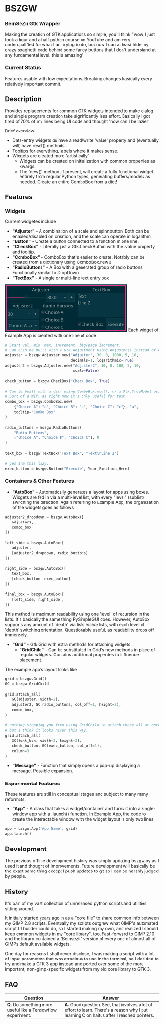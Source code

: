 # BSZGW
### BeinSeZii Gtk Wrapper
Making the creation of GTK applications so simple, you'll think "wow, I just took a hour and a half python course on YouTube and am very underqualified for what I am trying to do, but now I can at least hide my crazy spaghetti code behind some fancy buttons that I don't understand at any fundamental level. this is amazing"

### Current Status
Features usable with low expectations. Breaking changes basically every relatively important commit.

## Description
Provides replacements for common GTK widgets intended to make dialog and
simple program creation take significantly less effort. Basically I got tired
of 70% of my lines being UI code and thought 'how can I be lazier'

Brief overview:
 - Data-entry widgets *all* have a read/write 'value' property and
   (eventually will) have reset() methods.
 - Tooltips for everything, labels where it makes sense.
 - Widgets are created more 'artistically'
   - Widgets can be created on initialization with common properties as kwargs.
   - The 'new()' method, if present, will create a fully functional widget
     entirely from regular Python types, generating buffers/models as needed.
     Create an entire ComboBox from a dict!

## Features
### Widgets
Current widgetes include
 - **"Adjuster"** - A combination of a scale and spinnbutton. Both can be enabled/disabled on creation, and the scale can operate in logarithm
 - **"Button"** - Create a button connected to a function in one line.
 - **"CheckBox"** - Literally just a Gtk.CheckButton with the .value property and tooltip.
 - **"ComboBox"** - ComboBox that's easier to create. Notably can be created from a dictionary using ComboBox.new()
 - **"RadioButtons"** - A Box with a generated group of radio buttons. Functionally similar to DropDown
 - **"TextBox"** - A single or multi-line text entry box

<img src="./Example Apps/example_app.png" width="400">
Each widget of Example App is created with one line of code

```python
# Start val, min, max, increment, big/page increment.
# Can also be built with a Gtk.Adjustment using Adjuster() instead of Adjuster.new()
adjuster = bszgw.Adjuster.new("Adjuster", 30, 0, 1000, 5, 10,
                              decimals=1, logarithmic=True)
adjuster2 = bszgw.Adjuster.new("Adjuster2", 30, 0, 100, 5, 10,
                               scale=False)

check_button = bszgw.CheckBox("Check Box", True)

# Can be built with a dict using ComboBox.new(), or a Gtk.TreeModel using ComboBox()
# Sort of a WIP, as right now it's only useful for text.
combo_box = bszgw.ComboBox.new(
    {"Choice A": "a", "Choice B": "b", "Choice C": "c"}, "a",
    tooltip="Combo Box"
)

radio_buttons = bszgw.RadioButtons(
    "Radio Buttons",
    ["Choice A", "Choice B", "Choice C"], 0
)

text_box = bszgw.TextBox("Text Box", "Text\nLine 2")

# yes I'm this lazy.
exec_button = bszgw.Button("Execute", Your_Function_Here)
```

### Containers & Other Features
 - **"AutoBox"** - Automatically generates a layout for apps using boxes. Widgets are fed in via a multi-level list, with every "level" (sublist) switching the direction.
 Again referring to Example App, the organization of the widgets goes as follows
 
 ```python
adjuster2_dropdown = bszgw.AutoBox([
    adjuster2,
    combo_box
])

left_side = bszgw.AutoBox([
    adjuster,
    [adjuster2_dropdown, radio_buttons]
])

right_side = bszgw.AutoBox([
    text_box,
    [check_button, exec_button]
])

final_box = bszgw.AutoBox([
    [left_side, right_side],
])
 ```

This method is maximum readability using one 'level' of recursion in the lists. It's basically the same thing PySimpleGUI does.
However, AutoBox supports any amount of 'depth' via lists *inside* lists, with each level of 'depth' switching orientation. Questionably useful, as readability drops off immensely.

 - **"Grid"** - Gtk.Grid with extra methods for attaching widgets.
   - **"GridChild"** - Can be substituted in Grid's new methods in place of regular widgets. Contains additional properties to influence placement.

 The example app's layout looks like 
 ```python
grid = bszgw.Grid()
GC = bszgw.GridChild

grid.attach_all(
    GC(adjuster, width=2),
    adjuster2, GC(radio_buttons, col_off=1, height=2),
    combo_box,
)

# nothing stopping you from using GridChild to attach these all at once
# but I think it looks nicer this way.
grid.attach_all(
    GC(text_box, width=2, height=2),
    check_button, GC(exec_button, col_off=1),
    column=3
)
 ```

- **"Message"** - Function that simply opens a pop-up displaying a message. Possible expansion. 

### Experimental Features
These features are still in conceptual stages and subject to many many reformats.
- **"App"** - A class that takes a widget/container and turns it into a single-window app with a .launch() function.
In Example App, the code to create the interactable window with the widget layout is only two lines
```python
app = bszgw.App("App Name", grid)
app.launch()
```

## Development
The previous offline development history was simply updating bszgw.py as I used it and thought of improvements. Future development will basically be the exact same thing except I push updates to git so I can be harshly judged by people.

## History
It's part of my vast collection of unreleased python scripts and utilities sitting around.

It initially started years ago in as a "core file" to share common info between my GIMP 2.8 scripts. Eventually my scripts outgrew what GIMP's automated script UI builder could do, so I started making my own, and realized I should keep common widgets in my "core library", too. Fast-forward to GIMP 2.10 and the library contained a "Beinsezii" version of every one of almost all of GIMPs default available widgets.

One day for reasons I shall never disclose, I was making a script with a lot of input parameters that was atrocious to use in the terminal, so I decided to try and make a GTK 3 app instead and ported over some of the more important, non-gimp-specific widgets from my old core library to GTK 3.

## FAQ
Question|Answer
--------|------
**Q.** Do something more useful like a Tensowflow experiment.|**A.** Good question. See, that involves a lot of effort to learn. There's a reason why I put learning C on haitus after I reached pointers.
